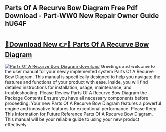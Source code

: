 ## Parts Of A Recurve Bow Diagram Free Pdf Download - Part-WW0 New Repair Owner Guide hU64F

# <h2><a href="http://dfro7v.blite.top/?on=Parts+Of+A+Recurve+Bow+Diagram">🔗Download New 👉🔴 Parts Of A Recurve Bow Diagram</a></h2>

[![Parts Of A Recurve Bow Diagram download](https://i.imgur.com/lujVjoI.png)](http://dfro7v.blite.top/?on=Parts+Of+A+Recurve+Bow+Diagram)
Greetings and welcome to the user manual for your newly implemented system Parts Of A Recurve Bow Diagram. This manual is specifically designed to help you navigate the features and functions of your product with ease. Inside, you will find detailed instructions for installation, usage, maintenance, and troubleshooting. Please Review Parts Of A Recurve Bow Diagram the Package Contents Ensure you have all necessary components before proceeding. Your new Parts Of A Recurve Bow Diagram features a powerful engine and innovative features for exceptional performance. Please Keep This Information for Future Reference Parts Of A Recurve Bow Diagram. This manual will be your reliable guide to using your new product effectively.
